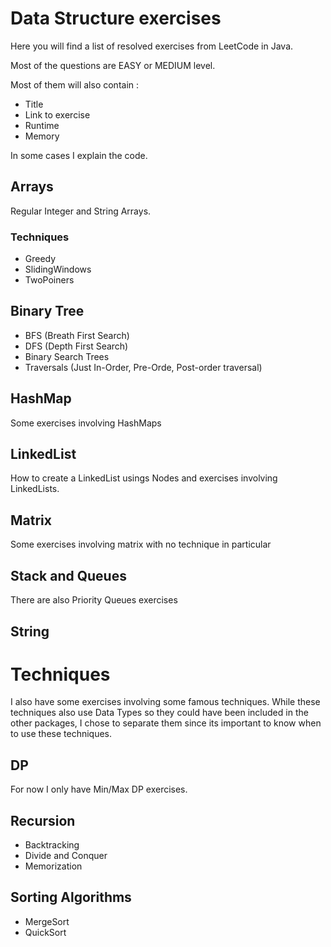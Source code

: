 # Data Structure exercises

Here you will find a list of resolved exercises from LeetCode in Java. 

Most of the questions are EASY or MEDIUM level. 

Most of them will also contain : 

* Title
* Link to exercise
* Runtime
* Memory

In some cases I explain the code. 

## Arrays

Regular Integer and String Arrays. 

### Techniques 

* Greedy
* SlidingWindows
* TwoPoiners

## Binary Tree

* BFS (Breath First Search)
* DFS (Depth First Search)
* Binary Search Trees
* Traversals (Just In-Order, Pre-Orde, Post-order traversal)

## HashMap

Some exercises involving HashMaps

## LinkedList

How to create a LinkedList usings Nodes and exercises involving LinkedLists.

## Matrix 

Some exercises involving matrix with no technique in particular

## Stack and Queues

There are also Priority Queues exercises

## String

# Techniques 

I also have some exercises involving some famous techniques. While these techniques also use 
Data Types so they could have been included in the other packages, 
I chose to separate them since its important to know when to use these techniques.

## DP

For now I only have Min/Max DP exercises. 

## Recursion 

* Backtracking
* Divide and Conquer
* Memorization

## Sorting Algorithms

* MergeSort
* QuickSort